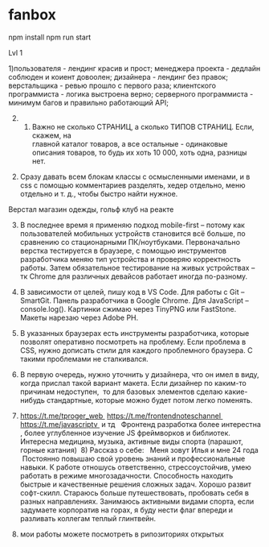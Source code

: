 # fanbox

npm install
npm run start




Lvl 1


1)пользователя - лендинг красив и прост; 
	менеджера проекта - дедлайн соблюден и коиент довоолен; 
  дизайнера - лендинг без правок;
	верстальщика - ревью прошло с первого раза; 
	клиентского программиста - логика выстроена верно;
  серверного программиста - минимум багов и правильно работающий API;
  	
2)	1. Важно не сколько СТРАНИЦ, а сколько ТИПОВ СТРАНИЦ. Если, скажем, на  	 
главной каталог товаров, а все остальные - одинаковые описания товаров, то будь их хоть 10 000, хоть одна, разницы нет.
2. Сразу давать всем блокам классы с осмысленными именами, и в css с помощью комментариев разделять, хедер отдельно, меню отдельно и т. д., чтобы быстро найти нужное.


Верстал магазин одежды, гольф клуб на реакте 

3) 	В последнее время я применяю подход mobile-first – потому как пользователей мобильных устройств становится всё больше, по сравнению со стационарными ПК/ноутбуками.
Первоначально верстка тестируется в браузере, с помощью инструментов разработчика меняю тип устройства и проверяю корректность работы. Затем обязательное тестирование на живых устройствах – тк Chrome для различных девайсов работает иногда по-разному.

4)	В зависимости от целей, пишу код в VS Code. Для работы с Git – SmartGit. Панель разработчика в Google Chrome. Для JavaScript – console.log().
Картинки сжимаю через TinyPNG или FastStone. Макеты нарезаю через Adobe PH.

5)	В указанных браузерах есть инструменты разработчика, которые позволят оперативно посмотреть на проблему. Если проблема в CSS, нужно дописать стили для каждого проблемного браузера. С такими проблемами не сталкивался.

6)	В первую очередь, нужно уточнить у дизайнера, что он имел в виду, когда прислал такой вариант макета. Если дизайнер по каким-то причинам недоступен,  то для базовых элементов сделаю какие-нибудь стандартные, которые можно будет потом легко поменять.

7)	https://t.me/tproger_web 	https://t.me/frontendnoteschannel 	https://t.me/javascriptv 	и тд  		Фронтенд разработка более интерестна , более углубленное изучение JS фреймворков и библиотек.  	Интересна медицина, музыка, активные виды спорта (парашют, горные катания)  8)	Рассказ о себе:  	Меня зовут Илья и мне 24 года 
 Постоянно повышаю свой уровень знаний и профессиональные навыки.
К работе отношусь ответственно, стрессоустойчив, умею работать в режиме многозадачности.
Способность находить быстрые и качественные решения сложных задач.
Хорошо развит софт-скилл.
Стараюсь больше путешествовать, пробовать себя в разных направлениях.
Занимаюсь активными видами спорта, если задумаете корпоратив на горах, я буду нести флаг впереди и разливать коллегам теплый глинтвейн.

8) мои работы можете посмотреть в рипозиториях открытых
